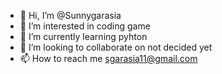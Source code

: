 - 👋 Hi, I’m @Sunnygarasia
- 👀 I’m interested in coding game
- 🌱 I’m currently learning pyhton
- 💞️ I’m looking to collaborate on not decided yet
- 📫 How to reach me sgarasia11@gmail.com
<!---
Sunnygarasia/Sunnygarasia is a ✨ special ✨ repository because its `README.md` (this file) appears on your GitHub profile.
You can click the Preview link to take a look at your changes.
--->
